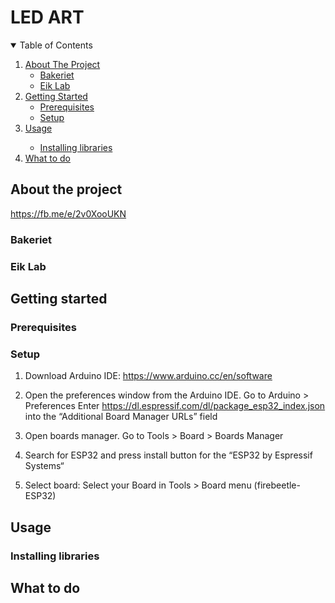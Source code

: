 
# LED ART

<!-- TABLE OF CONTENTS -->
<details open="open">
  <summary>Table of Contents</summary>
  <ol>
    <li>
      <a href="#about-the-project">About The Project</a>
      <ul>
        <li><a href="#bakeriet">Bakeriet</a></li>
        <li><a href="#eik-lab">Eik Lab</a></li>
      </ul>
    </li>
    <li>
      <a href="#getting-started">Getting Started</a>
      <ul>
        <li><a href="#prerequisites">Prerequisites</a></li>
        <li><a href="#setup">Setup</a></li>
      </ul>
    </li>
    <li><a href="#usage">Usage</a></li>
      <ul>
          <li><a href="#installing-libraries">Installing libraries</a></li>
      </ul>
    <li><a href="#what-to-do">What to do</a></li>
  </ol>
</details>

<!-- CONTENTS -->

## About the project
https://fb.me/e/2v0XooUKN

### Bakeriet

### Eik Lab

## Getting started

### Prerequisites

### Setup

1. Download Arduino IDE: https://www.arduino.cc/en/software

2. Open the preferences window from the Arduino IDE. Go to Arduino > Preferences
    Enter https://dl.espressif.com/dl/package_esp32_index.json into the “Additional Board Manager URLs” field
    
3. Open boards manager. Go to Tools > Board > Boards Manager

4. Search for ESP32 and press install button for the “ESP32 by Espressif Systems“

5. Select board: Select your Board in Tools > Board menu (firebeetle-ESP32)

## Usage

### Installing libraries

## What to do







